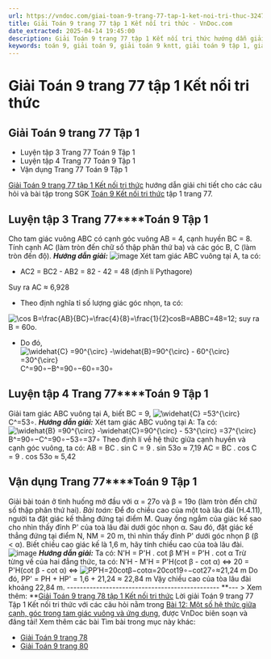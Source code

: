 ```yaml
---
url: https://vndoc.com/giai-toan-9-trang-77-tap-1-ket-noi-tri-thuc-324780
title: Giải Toán 9 trang 77 tập 1 Kết nối tri thức - VnDoc.com
date_extracted: 2025-04-14 19:45:00
description: Giải Toán 9 trang 77 tập 1 Kết nối tri thức hướng dẫn giải chi tiết các câu hỏi và bài tập trong SGK Toán 9 Kết nối tri thức tập 1.
keywords: toán 9, giải toán 9, giải toán 9 kntt, giải toán 9 tập 1, giải toán 9 kết nối tri thức, toán 9 kết nối tri thức tập 1, Toán 9 Kết nối tri thức Bài 12, giải Toán 9 Kết nối tri thức Bài 12, Bài 12 Một số hệ thức giữa cạnh, góc trong tam giác vuông và ứng dụng, toán 9 kết nối tri thức tập 1 trang 78, Một số hệ thức giữa cạnh, toán 9 trang 77, giải toán 9 trang 77, toán 9 trang 77 kết nối, giải toán 9 trang 77 kết nối
---
```


# Giải Toán 9 trang 77 tập 1 Kết nối tri thức
## Giải Toán 9 trang 77 Tập 1
  * Luyện tập 3 Trang 77 Toán 9 Tập 1
  * Luyện tập 4 Trang 77 Toán 9 Tập 1
  * Vận dụng Trang 77 Toán 9 Tập 1

[Giải Toán 9 trang 77 tập 1 Kết nối tri thức](<https://vndoc.com/giai-toan-9-trang-77-tap-1-ket-noi-tri-thuc-324780>) hướng dẫn giải chi tiết cho các câu hỏi và bài tập trong SGK [Toán 9 Kết nối tri thức](<https://vndoc.com/toan-9-ket-noi-tri-thuc>) tập 1 trang 77.
## **Luyện tập 3 Trang 77****Toán 9 Tập 1**
Cho tam giác vuông ABC có cạnh góc vuông AB = 4, cạnh huyền BC = 8. Tính cạnh AC \(làm tròn đến chữ số thập phân thứ ba\) và các góc B, C \(làm tròn đến độ\).
_**Hướng dẫn giải:**_
![image](https://i.vdoc.vn/data/image/2024/07/21/638571571349199707.png)
Xét tam giác ABC vuông tại A, ta có:
  * AC2 = BC2 \- AB2 = 82 \- 42 = 48 \(định lí Pythagore\)

Suy ra AC ≈ 6,928 
  * Theo định nghĩa tỉ số lượng giác góc nhọn, ta có: 

![\\cos B=\\frac{AB}{BC}=\\frac{4}{8}=\\frac{1}{2}](https://i.vdoc.vn/data/image/blank.png)cos⁡B=ABBC=48=12; suy ra B = 60o.
  * Do đó, ![\\widehat{C} =90^{\\circ} -\\widehat{B}=90^{\\circ} - 60^{\\circ} =30^{\\circ}](https://i.vdoc.vn/data/image/blank.png)C^=90∘−B^=90∘−60∘=30∘

## **Luyện tập 4 Trang 77****Toán 9 Tập 1**
Giải tam giác ABC vuông tại A, biết BC = 9, ![\\widehat{C} =53^{\\circ}](https://i.vdoc.vn/data/image/blank.png)C^=53∘.
_**Hướng dẫn giải:**_
Xét tam giác ABC vuông tại A:
Ta có: ![\\widehat{B} =90^{\\circ} -\\widehat{C}=90^{\\circ} - 53^{\\circ} =37^{\\circ}](https://i.vdoc.vn/data/image/blank.png)B^=90∘−C^=90∘−53∘=37∘
Theo định lí về hệ thức giữa cạnh huyền và cạnh góc vuông, ta có:
AB = BC . sin C = 9 . sin 53o ≈ 7,19
AC = BC . cos C = 9 . cos 53o ≈ 5,42
## **Vận dụng Trang 77****Toán 9 Tập 1**
Giải bài toán ở tình huống mở đầu với α = 27o và β = 19o \(làm tròn đến chữ số thập phân thứ hai\).
_Bài toán:_ Để đo chiều cao của một toà lâu đài \(H.4.11\), người ta đặt giác kế thẳng đứng tại điểm M. Quay ống ngắm của giác kế sao cho nhìn thấy đỉnh P' của toà lâu đài dưới góc nhọn α. Sau đó, đặt giác kế thẳng đứng tại điểm N, NM = 20 m, thì nhìn thấy đỉnh P' dưới góc nhọn β \(β < α\). Biết chiều cao giác kế là 1,6 m, hãy tính chiều cao của toà lâu đài.
![image](https://i.vdoc.vn/data/image/2024/07/21/638571571347793574.png)
_**Hướng dẫn giải:**_
Ta có: N'H = P'H . cot β
M'H = P'H . cot α
Trừ từng vế của hai đẳng thức, ta có:
N'H - M'H = P'H\(cot β - cot α\)
⇔ 20 = P'H\(cot β - cot α\)
⇔ ![P](https://i.vdoc.vn/data/image/blank.png)P′H=20cot⁡β−cot⁡α=20cot⁡19∘−cot⁡27∘≈21,24 m
Do đó, PP' = PH + HP' = 1,6 + 21,24 ≈ 22,84 m
Vậy chiều cao của tòa lâu đài khoảng 22,84 m.
\-----------------------------------------------
**\--- > Xem thêm: **[Giải Toán 9 trang 78 tập 1 Kết nối tri thức](<https://vndoc.com/giai-toan-9-trang-78-tap-1-ket-noi-tri-thuc-324781>)
Lời giải Toán 9 trang 77 Tập 1 Kết nối tri thức với các câu hỏi nằm trong [Bài 12: Một số hệ thức giữa cạnh, góc trong tam giác vuông và ứng dụng](<https://vndoc.com/toan-9-ket-noi-tri-thuc-bai-12-mot-so-he-thuc-giua-canh-goc-trong-tam-giac-vuong-va-ung-dung-320933>), được VnDoc biên soạn và đăng tải\!
Xem thêm các bài Tìm bài trong mục này khác:
  * [Giải Toán 9 trang 78](</giai-toan-9-trang-78-tap-1-ket-noi-tri-thuc-324781>)
  * [Giải Toán 9 trang 80](</giai-toan-9-trang-80-tap-1-ket-noi-tri-thuc-325224>)

